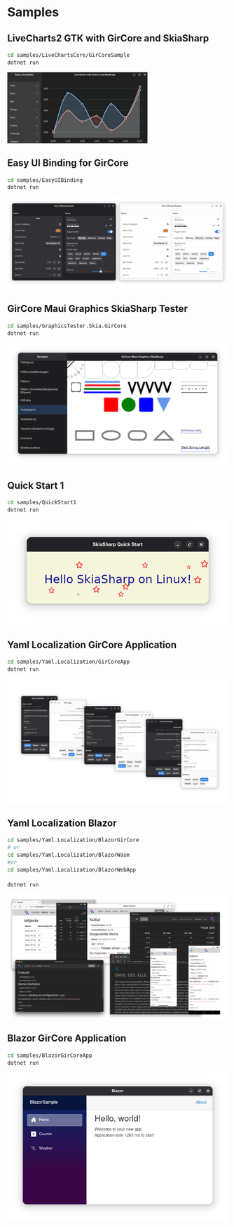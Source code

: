 # Samples

## LiveCharts2 GTK with GirCore and SkiaSharp

```bash
cd samples/LiveChartsCore/GirCoreSample
dotnet run
```

![LiveCharts2 GTK](/assets/Gtk.LiveChartsCore.SkiaSharpView.GirCore.gif)

## Easy UI Binding for GirCore

```bash
cd samples/EasyUIBinding
dotnet run
```

![Easy UI Binding](/assets/EasyUIBinding.png)

## GirCore Maui Graphics SkiaSharp Tester

```bash
cd samples/GraphicsTester.Skia.GirCore
dotnet run
```

![SkiaSharp Graphics Tester](/assets/GraphicsTester.png)

## Quick Start 1

```bash
cd samples/QuickStart1
dotnet run
```

![Quick Start 1](/assets/QuickStart1.png)

## Yaml Localization GirCore Application

```bash
cd samples/Yaml.Localization/GirCoreApp
dotnet run
```

![Yaml Localization GirCore Application](/assets/Yaml.Localization.GirCore.png)

## Yaml Localization Blazor

```bash
cd samples/Yaml.Localization/BlazorGirCore
# or
cd samples/Yaml.Localization/BlazorWasm
#or
cd samples/Yaml.Localization/BlazorWebApp

dotnet run
```

![Yaml Localization Blazor](/assets/Yaml.Localization.png)

## Blazor GirCore Application

```bash
cd samples/BlazorGirCoreApp
dotnet run
```

![Blazor GirCore Application](/assets/WebKit.BlazorWebView.GirCore.png)
